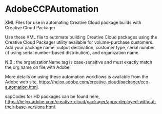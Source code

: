 # AdobeCCPAutomation
XML Files for use in automating Creative Cloud package builds with Creative Cloud Packager

Use these XML file to automate building Creative Cloud packages using the Creative Cloud Packager utility available for volume-purchase customers. Add your package name, output destination, customer type, serial number (if using serial number-based distribution), and organization name.

N.B.: the organizationName tag is case-sensitive and must exactly match the org name on file with Adobe.

More details on using these automation workflows is available from the Adobe web site, https://helpx.adobe.com/creative-cloud/packager/ccp-automation.html.

sapCodes for HD packages can be found here, https://helpx.adobe.com/creative-cloud/packager/apps-deployed-without-their-base-versions.html.
